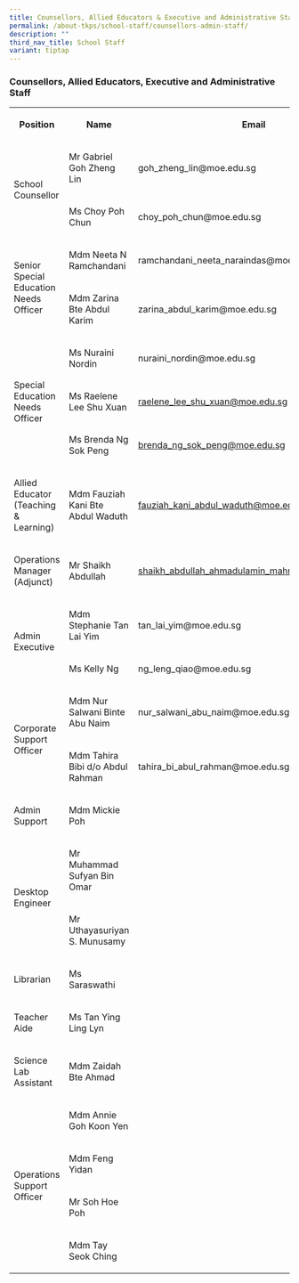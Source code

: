 ```yaml
---
title: Counsellors, Allied Educators & Executive and Administrative Staff
permalink: /about-tkps/school-staff/counsellors-admin-staff/
description: ""
third_nav_title: School Staff
variant: tiptap
---
```

<h3><strong>Counsellors, Allied Educators, Executive and Administrative Staff</strong></h3>
<table style="minWidth: 100px">
<colgroup>
<col>
<col>
<col>
<col>
</colgroup>
<tbody>
<tr>
<th rowspan="1" colspan="1">
<p>Position</p>
</th>
<th rowspan="1" colspan="1">
<p>Name</p>
</th>
<th rowspan="1" colspan="1">
<p>Email</p>
</th>
<th rowspan="1" colspan="1">
<p>Ext</p>
</th>
</tr>
<tr>
<td rowspan="2" colspan="1">
<p>School Counsellor</p>
</td>
<td rowspan="1" colspan="1">
<p>Mr Gabriel Goh Zheng Lin</p>
</td>
<td rowspan="1" colspan="1">
<p>goh_zheng_lin@moe.edu.sg</p>
</td>
<td rowspan="1" colspan="1">
<p>245</p>
</td>
</tr>
<tr>
<td rowspan="1" colspan="1">
<p>Ms Choy Poh Chun</p>
</td>
<td rowspan="1" colspan="1">
<p>choy_poh_chun@moe.edu.sg</p>
</td>
<td rowspan="1" colspan="1">
<p>249</p>
</td>
</tr>
<tr>
<td rowspan="2" colspan="1">
<p>Senior Special Education Needs Officer</p>
</td>
<td rowspan="1" colspan="1">
<p>Mdm Neeta N Ramchandani</p>
</td>
<td rowspan="1" colspan="1">
<p>ramchandani_neeta_naraindas@moe.edu.sg</p>
</td>
<td rowspan="1" colspan="1">
<p>247</p>
</td>
</tr>
<tr>
<td rowspan="1" colspan="1">
<p>Mdm Zarina Bte Abdul Karim</p>
</td>
<td rowspan="1" colspan="1">
<p>zarina_abdul_karim@moe.edu.sg</p>
</td>
<td rowspan="1" colspan="1">
<p>246</p>
</td>
</tr>
<tr>
<td rowspan="3" colspan="1">
<p>Special Education Needs Officer</p>
</td>
<td rowspan="1" colspan="1">
<p>Ms Nuraini Nordin</p>
</td>
<td rowspan="1" colspan="1">
<p>nuraini_nordin@moe.edu.sg</p>
</td>
<td rowspan="1" colspan="1">
<p>250</p>
</td>
</tr>
<tr>
<td rowspan="1" colspan="1">
<p>Ms Raelene Lee Shu Xuan</p>
</td>
<td rowspan="1" colspan="1">
<p><a href="raelene_lee_shu_xuan@moe.edu.sg" rel="noopener noreferrer nofollow" target="_blank">raelene_lee_shu_xuan@moe.edu.sg</a>
</p>
</td>
<td rowspan="1" colspan="1">
<p>249</p>
</td>
</tr>
<tr>
<td rowspan="1" colspan="1">
<p>Ms Brenda Ng Sok Peng</p>
</td>
<td rowspan="1" colspan="1">
<p><a href="mailto:brenda_ng_sok_peng@moe.edu.sg" rel="noopener noreferrer nofollow" target="_blank">brenda_ng_sok_peng@moe.edu.sg</a>
</p>
</td>
<td rowspan="1" colspan="1">
<p>248</p>
</td>
</tr>
<tr>
<td rowspan="1" colspan="1">
<p>Allied Educator (Teaching &amp; Learning)</p>
</td>
<td rowspan="1" colspan="1">
<p>Mdm Fauziah Kani Bte Abdul Waduth</p>
</td>
<td rowspan="1" colspan="1">
<p><a href="mailto:fauziah_kani_abdul_waduth@moe.edu.sg" rel="noopener noreferrer nofollow" target="_blank">fauziah_kani_abdul_waduth@moe.edu.sg</a>
</p>
</td>
<td rowspan="1" colspan="1">
<p></p>
</td>
</tr>
<tr>
<td rowspan="1" colspan="1">
<p>Operations Manager (Adjunct)</p>
</td>
<td rowspan="1" colspan="1">
<p>Mr Shaikh Abdullah</p>
</td>
<td rowspan="1" colspan="1">
<p><a href="" rel="noopener noreferrer nofollow" target="_blank">shaikh_abdullah_ahmadulamin_mahmood@moe.edu.sg</a>
</p>
</td>
<td rowspan="1" colspan="1">
<p>131</p>
</td>
</tr>
<tr>
<td rowspan="2" colspan="1">
<p>Admin Executive</p>
</td>
<td rowspan="1" colspan="1">
<p>Mdm Stephanie Tan Lai Yim</p>
</td>
<td rowspan="1" colspan="1">
<p>tan_lai_yim@moe.edu.sg</p>
</td>
<td rowspan="1" colspan="1">
<p>102</p>
</td>
</tr>
<tr>
<td rowspan="1" colspan="1">
<p>Ms Kelly Ng</p>
</td>
<td rowspan="1" colspan="1">
<p>ng_leng_qiao@moe.edu.sg</p>
</td>
<td rowspan="1" colspan="1">
<p>132</p>
</td>
</tr>
<tr>
<td rowspan="2" colspan="1">
<p>Corporate Support Officer</p>
</td>
<td rowspan="1" colspan="1">
<p>Mdm Nur Salwani Binte Abu Naim</p>
</td>
<td rowspan="1" colspan="1">
<p>nur_salwani_abu_naim@moe.edu.sg</p>
</td>
<td rowspan="1" colspan="1">
<p>104</p>
</td>
</tr>
<tr>
<td rowspan="1" colspan="1">
<p>Mdm Tahira Bibi d/o Abdul Rahman</p>
</td>
<td rowspan="1" colspan="1">
<p>tahira_bi_abul_rahman@moe.edu.sg</p>
</td>
<td rowspan="1" colspan="1">
<p>103</p>
</td>
</tr>
<tr>
<td rowspan="1" colspan="1">
<p>Admin Support</p>
</td>
<td rowspan="1" colspan="1">
<p>Mdm Mickie Poh</p>
</td>
<td rowspan="1" colspan="1">
<p></p>
</td>
<td rowspan="1" colspan="1">
<p>100</p>
</td>
</tr>
<tr>
<td rowspan="2" colspan="1">
<p>Desktop Engineer</p>
</td>
<td rowspan="1" colspan="1">
<p>Mr Muhammad Sufyan Bin Omar</p>
</td>
<td rowspan="1" colspan="1">
<p></p>
</td>
<td rowspan="1" colspan="1">
<p></p>
</td>
</tr>
<tr>
<td rowspan="1" colspan="1">
<p>Mr Uthayasuriyan S. Munusamy</p>
</td>
<td rowspan="1" colspan="1">
<p></p>
</td>
<td rowspan="1" colspan="1">
<p></p>
</td>
</tr>
<tr>
<td rowspan="1" colspan="1">
<p>Librarian</p>
</td>
<td rowspan="1" colspan="1">
<p>Ms Saraswathi</p>
</td>
<td rowspan="1" colspan="1">
<p></p>
</td>
<td rowspan="1" colspan="1">
<p>306</p>
</td>
</tr>
<tr>
<td rowspan="1" colspan="1">
<p>Teacher Aide</p>
</td>
<td rowspan="1" colspan="1">
<p>Ms Tan Ying Ling Lyn</p>
</td>
<td rowspan="1" colspan="1">
<p></p>
</td>
<td rowspan="1" colspan="1">
<p></p>
</td>
</tr>
<tr>
<td rowspan="1" colspan="1">
<p>Science Lab Assistant</p>
</td>
<td rowspan="1" colspan="1">
<p>Mdm Zaidah Bte Ahmad</p>
</td>
<td rowspan="1" colspan="1">
<p></p>
</td>
<td rowspan="1" colspan="1">
<p></p>
</td>
</tr>
<tr>
<td rowspan="4" colspan="1">
<p>Operations Support Officer</p>
</td>
<td rowspan="1" colspan="1">
<p>Mdm Annie Goh Koon Yen</p>
</td>
<td rowspan="1" colspan="1">
<p></p>
</td>
<td rowspan="1" colspan="1">
<p></p>
</td>
</tr>
<tr>
<td rowspan="1" colspan="1">
<p>Mdm Feng Yidan</p>
</td>
<td rowspan="1" colspan="1">
<p></p>
</td>
<td rowspan="1" colspan="1">
<p></p>
</td>
</tr>
<tr>
<td rowspan="1" colspan="1">
<p>Mr Soh Hoe Poh</p>
</td>
<td rowspan="1" colspan="1">
<p></p>
</td>
<td rowspan="1" colspan="1">
<p></p>
</td>
</tr>
<tr>
<td rowspan="1" colspan="1">
<p>Mdm Tay Seok Ching</p>
</td>
<td rowspan="1" colspan="1">
<p></p>
</td>
<td rowspan="1" colspan="1">
<p></p>
</td>
</tr>
</tbody>
</table>
<p></p>